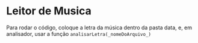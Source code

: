 # Leitor de Musica

Para rodar o código, coloque a letra da música dentro da pasta data, e, em analisador, usar a função `analisarLetra(_nomeDoArquivo_)`